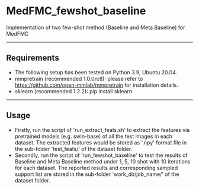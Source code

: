 # MedFMC_fewshot_baseline
Implementation of two few-shot method (Baseline and Meta Baseline) for MedFMC
****
## Requirements
* The following setup has been tested on Python 3.9, Ubuntu 20.04.  
* mmpretrain (recommended 1.0.0rc8): please refer to https://github.com/open-mmlab/mmpretrain for installation details.     
* sklearn (recommended 1.2.2): pip install sklearn  
****
## Usage 
* Firstly, run the script of 'run_extract_feats.sh' to extract the features via pretrained models (e.g. swin-base) of all the test images in each dataset. The extracted features would be stored as '.npy' format file in the sub-folder 'test_feats/' of the dataset folder.   
* Secondly, run the script of 'run_fewshot_baseline' to test the results of Baseline and Meta Baseline method under 1, 5, 10 shot with 10 iterations for each dataset. The reported results and corresponding sampled support list are stored in the sub-folder 'work_dir/job_name/' of the dataset folder.

